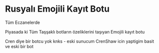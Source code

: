 # Rusyalı Emojili Kayıt Botu

Tüm Eczanelerde 

Piyasada ki Tüm Taşşaklı botların özeliklerini taşıyan Emojili kayıt botu

Cren diye bir botcu yok knks - eski sunucum CrenShaw icin yaptigim basit ve eski bir bot
